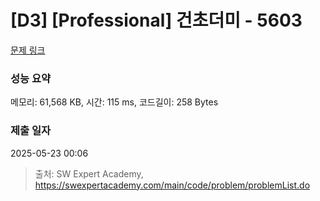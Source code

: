 # [D3] [Professional] 건초더미 - 5603 

[문제 링크](https://swexpertacademy.com/main/code/problem/problemDetail.do?contestProbId=AWXGEbd6cjMDFAUo) 

### 성능 요약

메모리: 61,568 KB, 시간: 115 ms, 코드길이: 258 Bytes

### 제출 일자

2025-05-23 00:06



> 출처: SW Expert Academy, https://swexpertacademy.com/main/code/problem/problemList.do